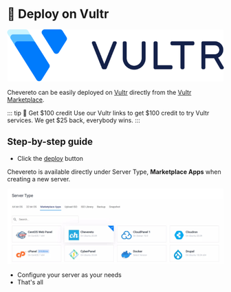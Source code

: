 # 🚀 Deploy on Vultr

![Vultr](../src/partners/vultr/logo_onwhite.svg "Vultr")

Chevereto can be easily deployed on [Vultr](https://www.vultr.com/?ref=8880328-6G) directly from the [Vultr Marketplace](https://www.vultr.com/marketplace/?ref=8880328-6G).

::: tip 🤗 Get $100 credit
Use our Vultr links to get $100 credit to try Vultr services. We get $25 back, everybody wins.
:::

## Step-by-step guide

* Click the [deploy](https://chv.to/vultr) button

Chevereto is available directly under Server Type, **Marketplace Apps** when creating a new server.

![Chevereto on Vultr](../src/partners/vultr/screen/panel-server-type.jpg "Chevereto on Vultr")

* Configure your server as your needs
* That's all
